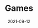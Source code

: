 ---
title: Games
date: 2021-09-12
summary: Tools to help players flourish
bookFlatSection: true
weight: 10
---